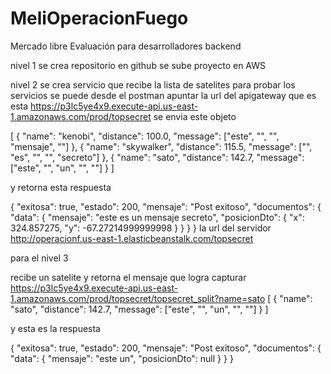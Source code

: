 # MeliOperacionFuego
Mercado libre Evaluación para desarrolladores backend

nivel 1
se crea repositorio en github
se sube proyecto en AWS

nivel 2
se crea servicio que recibe la lista de satelites
para probar los servicios se puede desde el postman apuntar 
la url del apigateway que es esta
https://p3lc5ye4x9.execute-api.us-east-1.amazonaws.com/prod/topsecret
se envia este objeto

[
{
"name": "kenobi",
"distance": 100.0,
"message": ["este", "", "", "mensaje", ""]
}, {
"name": "skywalker",
"distance": 115.5,
"message": ["", "es", "", "", "secreto"]
},
{
"name": "sato",
"distance": 142.7,
"message": ["este", "", "un", "", ""]
}
]

y retorna esta respuesta

{
    "exitosa": true,
    "estado": 200,
    "mensaje": "Post exitoso",
    "documentos": {
        "data": {
            "mensaje": "este es un mensaje secreto",
            "posicionDto": {
                "x": 324.857275,
                "y": -67.27214999999998
            }
        }
    }
}
la url del servidor 
http://operacionf.us-east-1.elasticbeanstalk.com/topsecret



para el nivel  3

recibe un satelite y retorna el mensaje que logra capturar
https://p3lc5ye4x9.execute-api.us-east-1.amazonaws.com/prod/topsecret/topsecret_split?name=sato
[
{
"name": "sato",
"distance": 142.7,
"message": ["este", "", "un", "", ""]
}
]

y esta es la respuesta

{
    "exitosa": true,
    "estado": 200,
    "mensaje": "Post exitoso",
    "documentos": {
        "data": {
            "mensaje": "este un",
            "posicionDto": null
        }
    }
}

